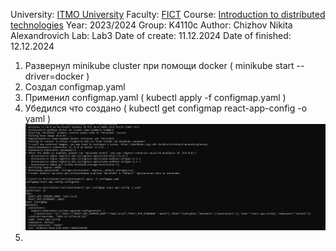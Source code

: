 University: [ITMO University](https://itmo.ru/ru/)
Faculty: [FICT](https://fict.itmo.ru)
Course: [Introduction to distributed technologies](https://github.com/itmo-ict-faculty/introduction-to-distributed-technologies)
Year: 2023/2024
Group: K4110c
Author: Chizhov Nikita Alexandrovich
Lab: Lab3
Date of create: 11.12.2024
Date of finished: 12.12.2024  

1. Развернул minikube cluster при помощи docker ( minikube start --driver=docker )
2. Создал configmap.yaml
3. Применил configmap.yaml ( kubectl apply -f configmap.yaml )
4. Убедился что создано ( kubectl get configmap react-app-config -o yaml )
   ![1](img/1.jpg)
5.
